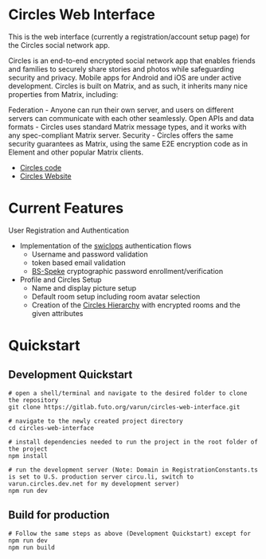 # Circles Web Interface
This is the web interface (currently a registration/account setup page) for the Circles social network app.

Circles is an end-to-end encrypted social network app
that enables friends and families to securely share stories and photos while safeguarding
security and privacy.
Mobile apps for Android and iOS are under active development.
Circles is built on Matrix, and as such, it inherits many nice
properties from Matrix, including:

Federation - Anyone can run their own server, and users on different servers can communicate with each other seamlessly.
Open APIs and data formats - Circles uses standard Matrix message types, and it works
with any spec-compliant Matrix server.
Security - Circles offers the same security guarantees as Matrix, using the same
E2E encryption code as in Element and other popular Matrix clients.

- [Circles code](https://gitlab.futo.org/circles)
- [Circles Website](https://circu.li/circles.html)

# Current Features
User Registration and Authentication
- Implementation of the [swiclops](https://gitlab.futo.org/cvwright/swiclops) authentication flows
     - Username and password validation
     - token based email validation
     - [BS-Speke](https://gist.github.com/Sc00bz/e99e48a6008eef10a59d5ec7b4d87af3) cryptographic password enrollment/verification
- Profile and Circles Setup
    - Name and display picture setup
    - Default room setup including room avatar selection
    - Creation of the [Circles Hierarchy](https://gitlab.futo.org/circles/circles-spec/-/blob/main/0000-spaces-hierarchy.md) with encrypted rooms and the given attributes

# Quickstart
## Development Quickstart

```
# open a shell/terminal and navigate to the desired folder to clone the repository
git clone https://gitlab.futo.org/varun/circles-web-interface.git

# navigate to the newly created project directory
cd circles-web-interface

# install dependencies needed to run the project in the root folder of the project
npm install

# run the development server (Note: Domain in RegistrationConstants.ts is set to U.S. production server circu.li, switch to varun.circles.dev.net for my development server)
npm run dev
```

## Build for production
```
# Follow the same steps as above (Development Quickstart) except for npm run dev
npm run build 
```

